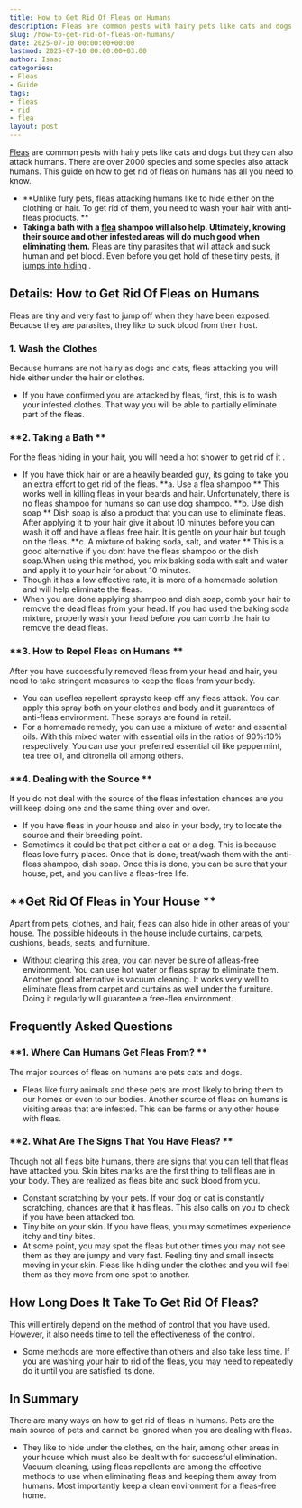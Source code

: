 ```yaml
---
title: How to Get Rid Of Fleas on Humans
description: Fleas are common pests with hairy pets like cats and dogs but they can also attack humans. There are over 2000 species and some species also attack humans.
slug: /how-to-get-rid-of-fleas-on-humans/
date: 2025-07-10 00:00:00+00:00
lastmod: 2025-07-10 00:00:00+03:00
author: Isaac
categories:
- Fleas
- Guide
tags:
- fleas
- rid
- flea
layout: post
---
```

[Fleas](https://pestpolicy.com/getting-rid-of-fleas-in-the-carpet/) are common pests with hairy pets like cats and dogs but they can also attack humans. There are over 2000 species and some species also attack humans. This guide on how to get rid of fleas on humans has all you need to know.
- **Unlike fury pets, fleas attacking humans like to hide either on the clothing or hair. To get rid of them, you need to wash your hair with anti-fleas products. **
- **Taking a bath with a [flea](https://pestpolicy.com/how-to-get-rid-of-flea-eggs-on-cats/) shampoo will also help. Ultimately, knowing their source and other infested areas will do much good when eliminating them.**
Fleas are tiny parasites that will attack and suck human and pet blood. Even before you get hold of these tiny pests,
[it jumps into hiding](https://pestpolicy.com/how-to-get-rid-of-fleas-on-clothes-and-bedding/)
.

## Details: How to Get Rid Of Fleas on Humans
Fleas are tiny and very fast to jump off when they have been exposed. Because they are parasites, they like to suck blood from their host.
### **1. Wash the Clothes**
Because humans are not hairy as dogs and cats, fleas attacking you will hide either under the hair or clothes.
- If you have confirmed you are attacked by fleas, first, this is to wash your infested clothes. That way you will be able to partially eliminate part of the fleas.
### **2. Taking a Bath **
For the fleas hiding in your hair, you will need a
hot shower to get rid of it
.
- If you have thick hair or are a heavily bearded guy, its going to take you an extra effort to get rid of the fleas.
**a. Use a flea shampoo **
This works well in killing fleas in your beards and hair. Unfortunately, there is no fleas shampoo for humans so can use dog shampoo.
**b. Use dish soap **
Dish soap
is also a product that you can use to eliminate fleas.
After applying it to your hair give it about 10 minutes before you can wash it off and have a fleas free hair. It is gentle on your hair but tough on the fleas.
**c. A mixture of baking soda, salt, and water **
This is a good alternative if you dont have the fleas shampoo or the dish soap.When using this method, you mix baking soda with salt and water and apply it to your hair for about 10 minutes.
- Though it has a low effective rate, it is more of a homemade solution and will help eliminate the fleas.
- When you are done applying shampoo and dish soap, comb your hair to remove the dead fleas from your head.
If you had used the baking soda mixture, properly wash your head before you can comb the hair to remove the dead fleas.
### **3. How to Repel Fleas on Humans **
After you have successfully removed fleas from your head and hair, you need to take stringent measures to keep the fleas from your body.
- You can useflea repellent spraysto keep off any fleas attack. You can apply this spray both on your clothes and body and it guarantees of anti-fleas environment. These sprays are found in retail.
- For a homemade remedy, you can use a mixture of water and essential oils. With this mixed water with essential oils in the ratios of 90%:10% respectively.
You can use your preferred essential oil like peppermint, tea tree oil, and citronella oil among others.
### **4. Dealing with the Source **
If you do not deal with the source of the fleas infestation chances are you will keep doing one and the same thing over and over.
- If you have fleas in your house and also in your body, try to locate the source and their breeding point.
- Sometimes it could be that pet either a cat or a dog. This is because fleas love furry places.
Once that is done, treat/wash them with the anti-fleas shampoo, dish soap. Once this is done, you can be sure that your house, pet, and you can live a fleas-free life.
## **Get Rid Of Fleas in Your House **
Apart from pets, clothes, and hair, fleas can also hide in other areas of your house. The possible hideouts in the house include curtains, carpets, cushions, beads, seats, and furniture.
- Without clearing this area, you can never be sure of afleas-free environment. You can use hot water or fleas spray to eliminate them.
Another good alternative is vacuum cleaning.
It works very well to eliminate fleas from carpet and curtains as well under the furniture. Doing it regularly will guarantee a free-flea environment.
## Frequently Asked Questions
### **1. Where Can Humans Get Fleas From? **
The
major sources of fleas
on humans are pets cats and dogs.
- Fleas like furry animals and these pets are most likely to bring them to our homes or even to our bodies.
Another source of fleas on humans is visiting areas that are infested. This can be farms or any other house with fleas.
### **2. What Are The Signs That You Have Fleas? **
Though not all fleas bite humans, there are signs that you can tell that fleas have attacked you.
Skin bites marks are the first thing to tell fleas are in your body. They are realized as fleas bite and suck blood from you.
- Constant scratching by your pets. If your dog or cat is constantly scratching, chances are that it has fleas. This also calls on you to check if you have been attacked too.
- Tiny bite on your skin. If you have fleas, you may sometimes experience itchy and tiny bites.
- At some point, you may spot the fleas but other times you may not see them as they are jumpy and very fast.
Feeling tiny and small insects moving in your skin. Fleas like hiding under the clothes and you will feel them as they move from one spot to another.
## **How Long Does It Take To Get Rid Of Fleas?**
This will entirely depend on the method of control that you have used. However, it also needs time to tell the effectiveness of the control.
- Some methods are more effective than others and also take less time.
If you are washing your hair to rid of the fleas, you may need to repeatedly do it until you are satisfied its done.
## In Summary
There are many ways on how to get rid of fleas in humans. Pets are the main source of pets and cannot be ignored when you are dealing with fleas.
- They like to hide under the clothes, on the hair, among other areas in your house which must also be dealt with for successful elimination.
Vacuum cleaning, using fleas repellents are among the effective methods to use when eliminating fleas and keeping them away from humans. Most importantly keep a clean environment for a fleas-free home.